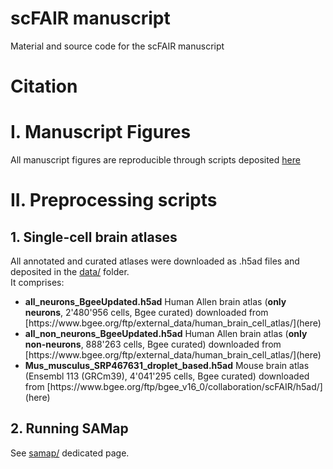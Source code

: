 # scFAIR manuscript
Material and source code for the scFAIR manuscript

# Citation

# I. Manuscript Figures

All manuscript figures are reproducible through scripts deposited [here](./figures/)

# II. Preprocessing scripts

## 1. Single-cell brain atlases
All annotated and curated atlases were downloaded as .h5ad files and deposited in the [data/](./data/) folder.<br/>
It comprises:
<ul>
  <li><b>all_neurons_BgeeUpdated.h5ad</b> Human Allen brain atlas (<b>only neurons</b>, 2'480'956 cells, Bgee curated) downloaded from [https://www.bgee.org/ftp/external_data/human_brain_cell_atlas/](here)</li>
  <li><b>all_non_neurons_BgeeUpdated.h5ad</b> Human Allen brain atlas (<b>only non-neurons</b>, 888'263 cells, Bgee curated) downloaded from [https://www.bgee.org/ftp/external_data/human_brain_cell_atlas/](here)</li>
  <li><b>Mus_musculus_SRP467631_droplet_based.h5ad</b> Mouse brain atlas (Ensembl 113 (GRCm39), 4'041'295 cells, Bgee curated) downloaded from [https://www.bgee.org/ftp/bgee_v16_0/collaboration/scFAIR/h5ad/](here)</li>
</ul>

## 2. Running SAMap

See [samap/](./samap) dedicated page.

